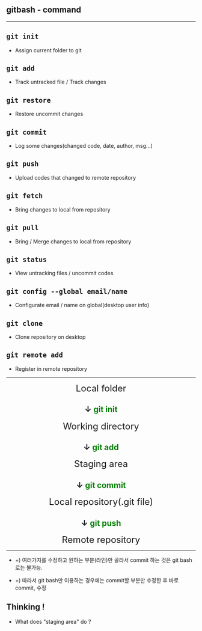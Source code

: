 ## gitbash - command

---

## `git init`

- Assign current folder to git

## `git add`

- Track untracked file / Track changes

## `git restore`
- Restore uncommit changes

## `git commit`

- Log some changes(changed code, date, author, msg...)

## `git push`

- Upload codes that changed to remote repository

## `git fetch`

- Bring changes to local from repository

## `git pull`

- Bring / Merge changes to local from repository

## `git status`

- View untracking files / uncommit codes

## `git config --global email/name`

- Configurate email / name on global(desktop user info)

## `git clone`

- Clone repository on desktop

## `git remote add`

- Register in remote repository

---

<div style="text-align:center">

<font size = 5>Local folder</font>

## &darr; <span style="color:green">git init</span>

<font size = 5>Working directory</font>

## &darr; <span style="color:green">git add</span>

<font size = 5>Staging area</font>

## &darr; <span style="color:green">git commit</span>

<font size = 5>Local repository(.git file)</font>

## &darr; <span style="color:green">git push</span>

<font size = 5>Remote repository</font>

</div>

---
- +) 여러가지를 수정하고 원하는 부분(라인)만 골라서 commit 하는 것은 git bash 로는 불가능.

- +) 따라서 git bash만 이용하는 경우에는 commit할 부분만 수정한 후 바로 commit, 수정 


## Thinking !

- What does "staging area" do ?
